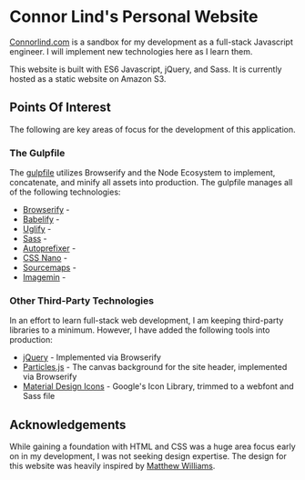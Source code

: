 # Connor Lind's Personal Website

[Connorlind.com](http://www.connorlind.com) is a sandbox for my development as a full-stack Javascript engineer. I will implement new technologies here as I learn them.

This website is built with ES6 Javascript, jQuery, and Sass. It is currently hosted as a static website on Amazon S3.

## Points Of Interest

The following are key areas of focus for the development of this application.

### The Gulpfile

The [gulpfile](https://github.com/connorjohnlind/connorlind.com/blob/master/gulpfile.js) utilizes Browserify and the Node Ecosystem to implement, concatenate, and minify all assets into production. The gulpfile manages all of the following technologies:

* [Browserify](https://github.com/browserify/browserify) -
* [Babelify](https://github.com/babel/babelify) -
* [Uglify](https://github.com/terinjokes/gulp-uglify) -
* [Sass](https://github.com/dlmanning/gulp-sass) -
* [Autoprefixer](https://github.com/postcss/autoprefixer) -
* [CSS Nano](https://github.com/ben-eb/cssnano) -
* [Sourcemaps](https://github.com/gulp-sourcemaps/gulp-sourcemaps) -
* [Imagemin](https://github.com/sindresorhus/gulp-imagemin) -

### Other Third-Party Technologies

In an effort to learn full-stack web development, I am keeping third-party libraries to a minimum. However, I have added the following tools into production:

* [jQuery](https://github.com/jquery/jquery) - Implemented via Browserify
* [Particles.js](https://github.com/VincentGarreau/particles.js/) - The canvas background for the site header, implemented via Browserify
* [Material Design Icons](https://github.com/google/material-design-icons) - Google's Icon Library, trimmed to a webfont and Sass file

## Acknowledgements

While gaining a foundation with HTML and CSS was a huge area focus early on in my development, I was not seeking design expertise. The design for this website was heavily inspired by [Matthew Williams](http://findmatthew.com/).
